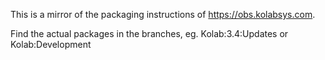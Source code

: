 This is a mirror of the packaging instructions of https://obs.kolabsys.com.

Find the actual packages in the branches, eg. Kolab:3.4:Updates or Kolab:Development
